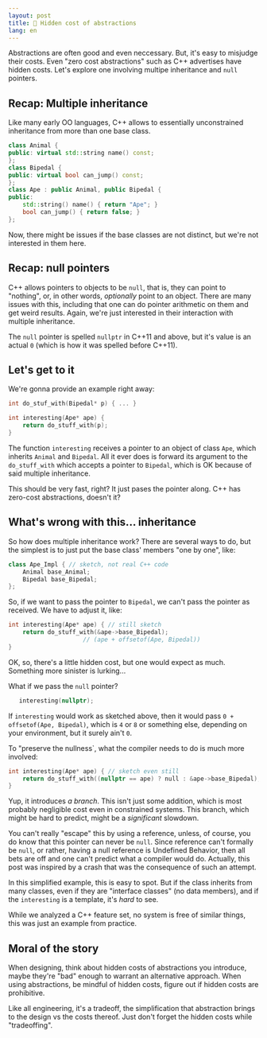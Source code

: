 ```yaml
---
layout: post
title: 🔎 Hidden cost of abstractions
lang: en
---
```


Abstractions are often good and even neccessary. But,
it's easy to misjudge their costs. Even "zero cost abstractions" such as C++ advertises have hidden costs. Let's explore one involving multipe inheritance and `null` pointers.

## Recap: Multiple inheritance

Like many early OO languages, C++ allows to essentially
unconstrained inheritance from more than one base class.

```c++
class Animal {
public: virtual std::string name() const;
};
class Bipedal {
public: virtual bool can_jump() const;
};
class Ape : public Animal, public Bipedal {
public:
    std::string() name() { return "Ape"; }
    bool can_jump() { return false; }
};
```

Now, there might be issues if the base classes are not
distinct, but we're not interested in them here.


## Recap: null pointers

C++ allows pointers to objects to be `null`, that is,
they can point to "nothing", or, in other words, 
_optionally_ point to an object. There are many issues
with this, including that one can do pointer arithmetic
on them and get weird results. Again, we're just interested
in their interaction with multiple inheritance.

The `null` pointer is spelled `nullptr` in C++11 and above,
but it's value is an actual `0` (which is how it was
spelled before C++11).


## Let's get to it

We're gonna provide an example right away:

```c++
int do_stuf_with(Bipedal* p) { ... }

int interesting(Ape* ape) {
    return do_stuff_with(p);
}
```

The function `interesting` receives a pointer to an
object of class `Ape`, which inherits `Animal` and
`Bipedal`. All it ever does is forward its argument to
the `do_stuff_with` which accepts a pointer to `Bipedal`,
which is OK because of said multiple inheritance.

This should be very fast, right? It just pases the pointer
along. C++ has zero-cost abstractions, doesn't it?

## What's wrong with this... inheritance

So how does multiple inheritance work? There are several
ways to do, but the simplest is to just put the base class'
members "one by one", like:

```c++
class Ape_Impl { // sketch, not real C++ code
    Animal base_Animal;
    Bipedal base_Bipedal;
};
```

So, if we want to pass the pointer to `Bipedal`, we can't
pass the pointer as received. We have to adjust it, like:

```c++
int interesting(Ape* ape) { // still sketch
    return do_stuff_with(&ape->base_Bipedal);
                     // (ape + offsetof(Ape, Bipedal)) 
}
```

OK, so, there's a little hidden cost, but one would expect
as much. Something more sinister is lurking... 

What if we pass the `null` pointer?

```c++
   interesting(nullptr);
```

If `interesting` would work as sketched above, then it
would pass `0 + offsetof(Ape, Bipedal)`, which is `4`
or `8` or something else, depending on your environment,
but it surely ain't `0`.

To "preserve the nullness`, what the compiler needs to do
is much more involved:

```c++
int interesting(Ape* ape) { // sketch even still
    return do_stuff_with((nullptr == ape) ? null : &ape->base_Bipedal);
}
```

Yup, it introduces _a branch_. This isn't just some
addition, which is most probably negligible cost even in
constrained systems. This branch, which might be hard to
predict, might be a _significant_ slowdown.

You can't really "escape" this by using a reference,
unless, of course, you do know that this pointer can
never be `null`. Since reference can't formally be 
`null`, or rather, having a null reference is Undefined 
Behavior, then all bets are off and one can't predict what
a compiler would do. Actually, this post was inspired by
a crash that was the consequence of such an attempt.

In this simplified example, this is easy to spot. But
if the class inherits from many classes, even if they
are "interface classes" (no data members), and if the
`interesting` is a template, it's _hard_ to see. 

While we analyzed a C++ feature set, no system is free
of similar things, this was just an example from practice.


## Moral of the story

When designing, think about hidden costs of abstractions
you introduce, maybe they're "bad" enough to warrant an 
alternative approach. When using abstractions, be mindful 
of hidden costs, figure out if hidden costs are prohibitive.

Like all engineering, it's a tradeoff, the simplification
that abstraction brings to the design vs the costs thereof.
Just don't forget the hidden costs while "tradeoffing".
